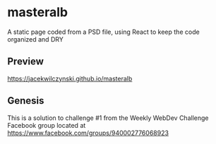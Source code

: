 # masteralb
A static page coded from a PSD file, using React to keep the code organized and DRY

## Preview
https://jacekwilczynski.github.io/masteralb

## Genesis
This is a solution to challenge #1 from the Weekly WebDev Challenge Facebook group located at https://www.facebook.com/groups/940002776068923
